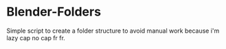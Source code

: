 # Blender-Folders
Simple script to create a folder structure to avoid manual work because i'm lazy cap no cap fr fr.
